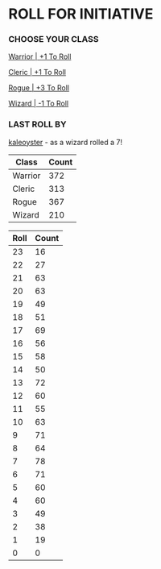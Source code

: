# ROLL FOR INITIATIVE
### CHOOSE YOUR CLASS

[Warrior | +1 To Roll](https://github.com/benjaminsampica/benjaminsampica/issues/new?title=roll%7Cwarrior&body=Just+click+%27Submit+new+issue%27.)

[Cleric | +1 To Roll](https://github.com/benjaminsampica/benjaminsampica/issues/new?title=roll%7Ccleric&body=Just+click+%27Submit+new+issue%27.)

[Rogue | +3 To Roll](https://github.com/benjaminsampica/benjaminsampica/issues/new?title=roll%7Crogue&body=Just+click+%27Submit+new+issue%27.)

[Wizard | -1 To Roll](https://github.com/benjaminsampica/benjaminsampica/issues/new?title=roll%7Cwizard&body=Just+click+%27Submit+new+issue%27.)
### LAST ROLL BY
[kaleoyster](https://www.github.com/kaleoyster) - as a wizard rolled a 7!

|Class|Count|
|-|-|
|Warrior|372|
|Cleric|313|
|Rogue|367|
|Wizard|210|

|Roll|Count|
|-|-|
|23|16
|22|27
|21|63
|20|63
|19|49
|18|51
|17|69
|16|56
|15|58
|14|50
|13|72
|12|60
|11|55
|10|63
|9|71
|8|64
|7|78
|6|71
|5|60
|4|60
|3|49
|2|38
|1|19
|0|0
